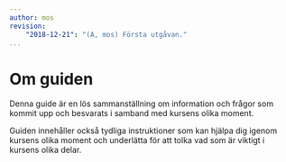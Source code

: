 ```yaml
---
author: mos
revision:
    "2018-12-21": "(A, mos) Första utgåvan."
...
```

Om guiden
===========================

Denna guide är en lös sammanställning om information och frågor som kommit upp och besvarats i samband med kursens olika moment.

Guiden innehåller också tydliga instruktioner som kan hjälpa dig igenom kursens olika moment och underlätta för att tolka vad som är viktigt i kursens olika delar.
